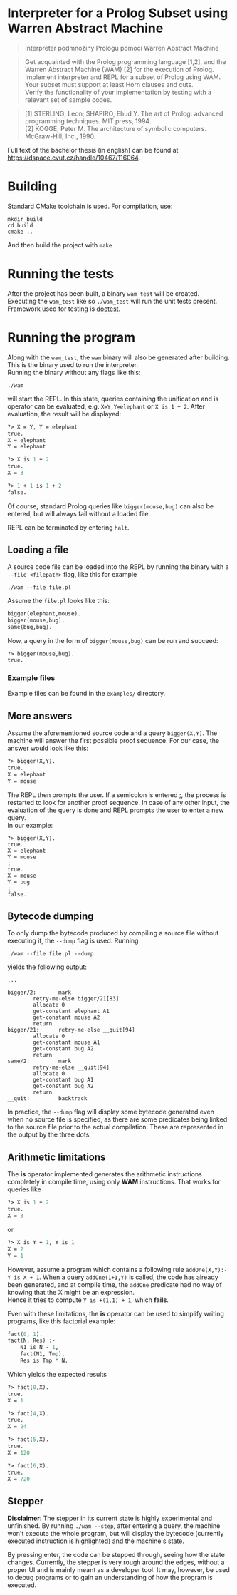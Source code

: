 # Interpreter for a Prolog Subset using Warren Abstract Machine
> Interpreter podmnožiny Prologu pomocí Warren Abstract Machine  

> Get acquainted with the Prolog programming language [1,2], and the Warren Abstract Machine (WAM) [2] for the execution of Prolog.  
> Implement interpreter and REPL for a subset of Prolog using WAM.  
> Your subset must support at least Horn clauses and cuts.  
> Verify the functionality of your implementation by testing with a relevant set of sample codes.  

> [1] STERLING, Leon; SHAPIRO, Ehud Y. The art of Prolog: advanced programming techniques. MIT press, 1994.  
> [2] KOGGE, Peter M. The architecture of symbolic computers. McGraw-Hill, Inc., 1990.   

Full text of the bachelor thesis (in english) can be found at https://dspace.cvut.cz/handle/10467/116064.

# Building
Standard CMake toolchain is used. For compilation, use:
```
mkdir build
cd build
cmake ..
```
And then build the project with `make`

# Running the tests
After the project has been built, a binary `wam_test` will be created.  
Executing the `wam_test` like so `./wam_test` will run the unit tests present. Framework used for testing is [doctest](https://github.com/doctest/doctest/tree/master).
# Running the program
Along with the `wam_test`, the `wam` binary will also be generated after building. This is the binary used to run the interpreter.  
Running the binary without any flags like this:
```
./wam
```
will start the REPL. In this state, queries containing the unification and is operator can be evaluated, e.g. `X=Y,Y=elephant` or `X is 1 + 2`.
After evaluation, the result will be displayed:
```pl
?> X = Y, Y = elephant
true.
X = elephant
Y = elephant

?> X is 1 + 2
true.
X = 3

?> 1 + 1 is 1 + 2
false.
```
Of course, standard Prolog queries like `bigger(mouse,bug)` can also be entered, but will always fail without a loaded file.
  
REPL can be terminated by entering `halt`.
## Loading a file
A source code file can be loaded into the REPL by running the binary with a `--file <filepath>` flag, like this for example 
```
./wam --file file.pl
```
Assume the `file.pl` looks like this:
```pl
bigger(elephant,mouse).
bigger(mouse,bug).
same(bug,bug).
```
Now, a query in the form of `bigger(mouse,bug)` can be run and succeed:
```
?> bigger(mouse,bug).
true.
```
### Example files
Example files can be found in the `examples/` directory. 
## More answers
Assume the aforementioned source code and a query `bigger(X,Y)`.
The machine will answer the first possible proof sequence.
For our case, the answer would look like this:
```pl
?> bigger(X,Y).
true.
X = elephant
Y = mouse
```
The REPL then prompts the user. If a semicolon is entered ;, the process is restarted to look for another proof sequence. In case of any other input, the evaluation of the query is done and REPL prompts the user to enter a new query.  
In our example:
```
?> bigger(X,Y).
true.
X = elephant
Y = mouse
;
true.
X = mouse
Y = bug
;
false.
```
## Bytecode dumping
To only dump the bytecode produced by compiling a source file without executing it, the `--dump` flag is used. Running
```
./wam --file file.pl --dump
```
yields the following output:
```
...

bigger/2:       mark
        retry-me-else bigger/21[83]
        allocate 0
        get-constant elephant A1
        get-constant mouse A2
        return
bigger/21:      retry-me-else __quit[94]
        allocate 0
        get-constant mouse A1
        get-constant bug A2
        return
same/2:         mark
        retry-me-else __quit[94]
        allocate 0
        get-constant bug A1
        get-constant bug A2
        return
__quit:         backtrack
```
In practice, the `--dump` flag will display some bytecode generated even when no source file is specified, as there are some predicates being linked to the source file prior to the actual compilation. These are represented in the output by the three dots.

## Arithmetic limitations
The **is** operator implemented generates the arithmetic instructions completely in compile time, using only **WAM** instructions. That works for queries like
```pl
?> X is 1 + 2
true.
X = 3
```
or
```pl
?> X is Y + 1, Y is 1
X = 2
Y = 1
```
However, assume a program which contains a following rule `addOne(X,Y):- Y is X + 1`.
When a query `addOne(1+1,Y)` is called, the code has already been generated, and at compile time, the `addOne` predicate had no way of knowing that the X might be an expression.  
Hence it tries to compute `Y is +(1,1) + 1`, which **fails**.
  
Even with these limitations, the **is** operator can be used to simplify writing programs, like this factorial example:
```pl
fact(0, 1).
fact(N, Res) :-
    N1 is N - 1,
    fact(N1, Tmp), 
    Res is Tmp * N.
```
Which yields the expected results
```pl
?> fact(0,X).
true.
X = 1

?> fact(4,X).
true.
X = 24

?> fact(5,X).
true.
X = 120

?> fact(6,X).
true.
X = 720
```
## Stepper
**Disclaimer**: The stepper in its current state is highly experimental and unfinished.
By running `./wam --step`, after entering a query, the machine won't execute the whole program, but will display the bytecode (currently executed instruction is highlighted) and the machine's state.

By pressing enter, the code can be stepped through, seeing how the state changes. Currently, the stepper is very rough around the edges, without a proper UI and is mainly meant as a developer tool. It may, however, be used to debug programs or to gain an understanding of how the program is executed.
